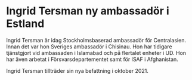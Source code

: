 # Ingrid Tersman ny ambassadör i Estland

Ingrid Tersman är idag Stockholmsbaserad ambassadör för Centralasien. Innan det var hon Sveriges ambassadör i Chisinau. Hon har tidigare tjänstgjort vid ambassaden i Islamabad och på flertalet enheter i UD. Hon har även arbetat i Försvarsdepartementet samt för ISAF i Afghanistan.

Ingrid Tersman tillträder sin nya befattning i oktober 2021.
